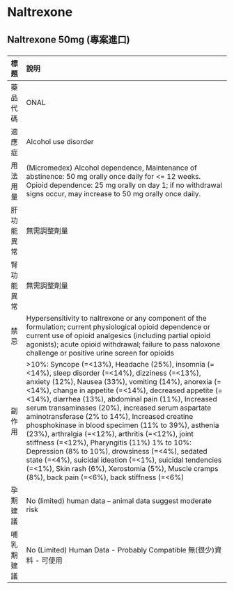 # Naltrexone

## Naltrexone 50mg (專案進口)

##### 

| 標題       | 說明                                                                                                                                                                                                                                                                                                                                                                                                                                                                                                                                                                                                                                                                                                                                                            |
|:-----------|:----------------------------------------------------------------------------------------------------------------------------------------------------------------------------------------------------------------------------------------------------------------------------------------------------------------------------------------------------------------------------------------------------------------------------------------------------------------------------------------------------------------------------------------------------------------------------------------------------------------------------------------------------------------------------------------------------------------------------------------------------------------|
| 藥品代碼   | ONAL                                                                                                                                                                                                                                                                                                                                                                                                                                                                                                                                                                                                                                                                                                                                                            |
| 適應症     | Alcohol use disorder                                                                                                                                                                                                                                                                                                                                                                                                                                                                                                                                                                                                                                                                                                                                            |
| 用法用量   | (Micromedex) Alcohol dependence, Maintenance of abstinence: 50 mg orally once daily for <= 12 weeks. Opioid dependence: 25 mg orally on day 1; if no withdrawal signs occur, may increase to 50 mg orally once daily.                                                                                                                                                                                                                                                                                                                                                                                                                                                                                                                                           |
| 肝功能異常 | 無需調整劑量                                                                                                                                                                                                                                                                                                                                                                                                                                                                                                                                                                                                                                                                                                                                                    |
| 腎功能異常 | 無需調整劑量                                                                                                                                                                                                                                                                                                                                                                                                                                                                                                                                                                                                                                                                                                                                                    |
| 禁忌       | Hypersensitivity to naltrexone or any component of the formulation; current physiological opioid dependence or current use of opioid analgesics (including partial opioid agonists); acute opioid withdrawal; failure to pass naloxone challenge or positive urine screen for opioids                                                                                                                                                                                                                                                                                                                                                                                                                                                                           |
| 副作用     | >10%: Syncope (=<13%), Headache (25%), insomnia (=<14%), sleep disorder (=<14%), dizziness (=<13%), anxiety (12%), Nausea (33%), vomiting (14%), anorexia (=<14%), change in appetite (=<14%), decreased appetite (=<14%), diarrhea (13%), abdominal pain (11%), Increased serum transaminases (20%), increased serum aspartate aminotransferase (2% to 14%), Increased creatine phosphokinase in blood specimen (11% to 39%), asthenia (23%), arthralgia (=<12%), arthritis (=<12%), joint stiffness (=<12%), Pharyngitis (11%) 1% to 10%: Depression (8% to 10%), drowsiness (=<4%), sedated state (=<4%), suicidal ideation (=<1%), suicidal tendencies (=<1%), Skin rash (6%), Xerostomia (5%), Muscle cramps (8%), back pain (=<6%), back stiffness (=<6%) |
| 孕期建議   | No (limited) human data – animal data suggest moderate risk                                                                                                                                                                                                                                                                                                                                                                                                                                                                                                                                                                                                                                                                                                     |
| 哺乳期建議 | No (Limited) Human Data - Probably Compatible 無(很少)資料 - 可使用                                                                                                                                                                                                                                                                                                                                                                                                                                                                                                                                                                                                                                                                                             |

